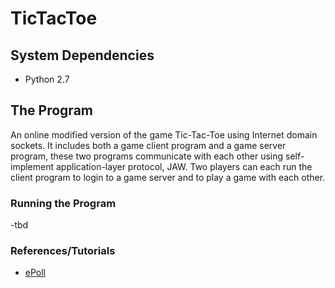 # TicTacToe

## System Dependencies
- Python 2.7

## The Program
An online modified version of the game Tic-Tac-Toe using Internet domain sockets. It includes both a game client program and a game server program, these two programs communicate with each other using self-implement application-layer protocol, JAW. Two players can each run the client program to login to a game server and to play a game with each other.


### Running the Program
-tbd

### References/Tutorials
- [ePoll](http://scotdoyle.com/python-epoll-howto.html)